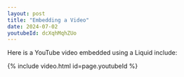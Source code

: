 ```yaml
---
layout: post
title: "Embedding a Video"
date: 2024-07-02
youtubeId: dcXqhMqhZUo
---
```


Here is a YouTube video embedded using a Liquid include:

<!-- {% include video.html id="dcXqhMqhZUo" %} -->
{% include video.html id=page.youtubeId %}